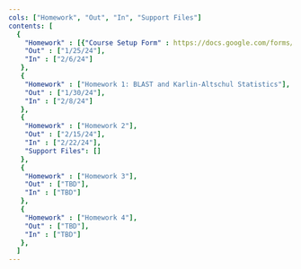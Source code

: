 ```yaml
---
cols: ["Homework", "Out", "In", "Support Files"]
contents: [
  {
    "Homework" : [{"Course Setup Form" : https://docs.google.com/forms/d/e/1FAIpQLSdNq0VUYtp_iUx0PCZnOv3zB5rTDhSkQWWxwBBlwZ2NLyPyBA/viewform}],
    "Out" : ["1/25/24"],
    "In" : ["2/6/24"]
   },
   {
    "Homework" : ["Homework 1: BLAST and Karlin-Altschul Statistics"],
    "Out" : ["1/30/24"],
    "In" : ["2/8/24"]
   },
   {
    "Homework" : ["Homework 2"],
    "Out" : ["2/15/24"],
    "In" : ["2/22/24"],
    "Support Files": []
   },
   {
    "Homework" : ["Homework 3"],
    "Out" : ["TBD"],
    "In" : ["TBD"]
   },
   {
    "Homework" : ["Homework 4"],
    "Out" : ["TBD"],
    "In" : ["TBD"]
   },
  ]
---
```

<!-- link format (include braces) {"Homework 1: Alignment": "https://google.com"} -->
